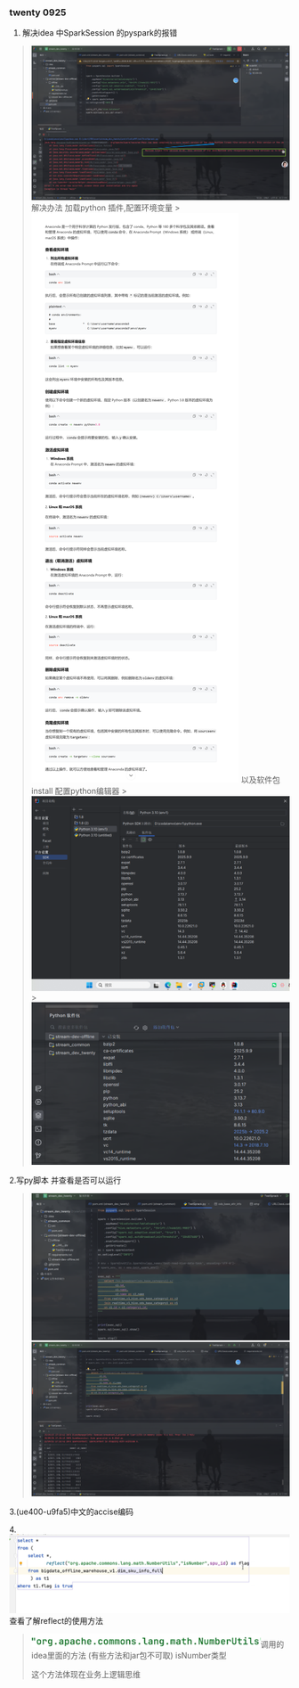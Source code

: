 ### twenty 0925
1. 解决idea 中SparkSession 的pyspark的报错
>![img_11.png](img_1.png)
    解决办法 加载python 插件,配置环境变量
    >![img_12.png](img_2.png)
    以及软件包install 配置python编辑器
    >![img_13.png](img_3.png)
    >![img_14.png](img_4.png)


2.写py脚本 并查看是否可以运行
>![img_15.png](img_5.png)
> ![img_16.png](img_6.png)


3.(ue400-u9fa5)中文的accise编码

4.![img_17.png](img_7.png)
查看了解reflect的使用方法 
>![img_18.png](img_8.png)调用的idea里面的方法 (有些方法和jar包不可取)
> isNumber类型
> 
> 这个方法体现在业务上逻辑思维 